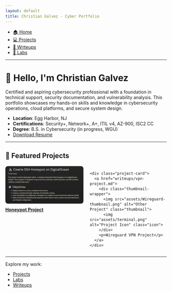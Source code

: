 ```yaml
---
layout: default
title: Christian Galvez - Cyber Portfolio
---
```


<nav class="navbar">
  <ul>
    <li><a href="./index.md">🏠 Home</a></li>
    <li><a href="./projects.md">💻 Projects</a></li>
    <li><a href="./writeups.md">📝 Writeups</a></li>
    <li><a href="./labs.md">🔨 Labs</a></li>
  </ul>
</nav>

---

# 👋 Hello, I'm Christian Galvez

Certified and aspiring cybersecurity professional with a foundation in technical support, security documentation, and vulnerability analysis. This portfolio showcases my hands-on skills and knowledge in cybersecurity operations, cloud platforms, and secure system design.

- **Location**: Egg Harbor, NJ
- **Certifications**: Security+, Network+, A+, ITIL v4, AZ-900, ISC2 CC
- **Degree**: B.S. in Cybersecurity (in progress, WGU)
- [Download Resume](assets/Resume.pdf)

---

## 🌟 Featured Projects  

<body>
  <div class="project-grid">
    <div class="project-card">
      <a href="writeups/honeypot-project.md">
        <div class="thumbnail-wrapper">
          <img src="assets/honeypot-thumbnail.png" alt="Honeypot Project" class="thumbnail">
          <img src="assets/shield.png" alt="Project Icon" class="icon">
        </div>
        <p>Honeypot Project</p>
      </a>
    </div>

    <div class="project-card">
      <a href="writeups/vpn-project.md">
        <div class="thumbnail-wrapper">
          <img src="assets/Wireguard-thumbnail.png" alt="Other Project" class="thumbnail">
          <img src="assets/terminal.png" alt="Project Icon" class="icon">
        </div>
        <p>Wireguard VPN Project</p>
      </a>
    </div>
  </div>
</body>
<head>
  <meta charset="UTF-8">
  <title>My Portfolio</title>
  <style>
    .project-grid {
      display: flex;
      gap: 20px;
      justify-content: center;
      margin-top: 20px;
    }

    .project-card {
      position: relative;
      width: 250px;
      text-align: center;
    }

    .thumbnail-wrapper {
      position: relative;
      width: 100%;
    }

    .thumbnail {
      width: 100%;
      display: block;
      border-radius: 8px;
    }

    .icon {
      position: absolute;
      top: 50%;
      left: 50%;
      transform: translate(-50%, -50%);
      width: 60px;
      height: 60px;
      opacity: 0;
      transition: opacity 0.3s ease;
    }

    .thumbnail-wrapper:hover .icon {
      opacity: 1;
      cursor: pointer;
    }

    .project-card p {
      margin-top: 10px;
      font-weight: bold;
    }
  </style>
</head>


---

Explore my work:
- [Projects](projects.md)
- [Labs](labs.md)
- [Writeups](writeups.md)
